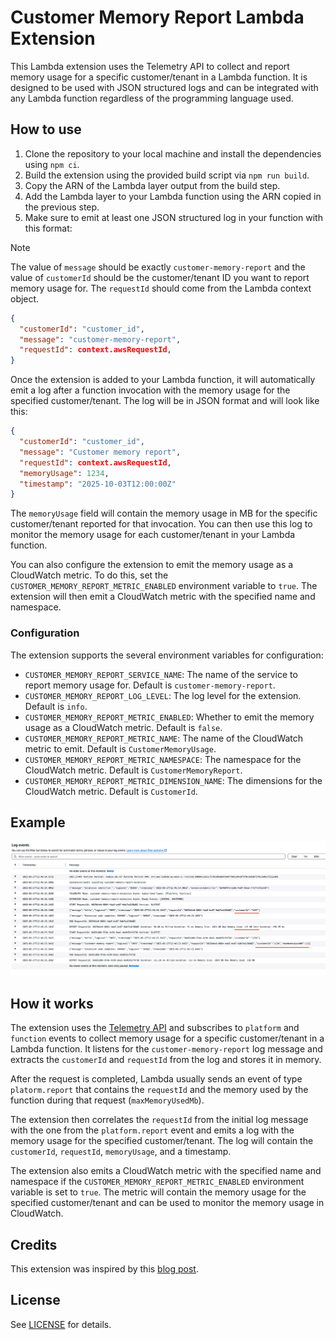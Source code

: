 # Customer Memory Report Lambda Extension

This Lambda extension uses the Telemetry API to collect and report memory usage for a specific customer/tenant in a Lambda function. It is designed to be used with JSON structured logs and can be integrated with any Lambda function regardless of the programming language used.

## How to use

1. Clone the repository to your local machine and install the dependencies using `npm ci`.
2. Build the extension using the provided build script via `npm run build`.
3. Copy the ARN of the Lambda layer output from the build step.
4. Add the Lambda layer to your Lambda function using the ARN copied in the previous step.
5. Make sure to emit at least one JSON structured log in your function with this format:

> [!Note]
> The value of `message` should be exactly `customer-memory-report` and the value of `customerId` should be the customer/tenant ID you want to report memory usage for. The `requestId` should come from the Lambda context object.

```json
{
  "customerId": "customer_id",
  "message": "customer-memory-report",
  "requestId": context.awsRequestId,
}
```

Once the extension is added to your Lambda function, it will automatically emit a log after a function invocation with the memory usage for the specified customer/tenant. The log will be in JSON format and will look like this:

```json
{
  "customerId": "customer_id",
  "message": "Customer memory report",
  "requestId": context.awsRequestId,
  "memoryUsage": 1234,
  "timestamp": "2025-10-03T12:00:00Z"
}
```

The `memoryUsage` field will contain the memory usage in MB for the specific customer/tenant reported for that invocation. You can then use this log to monitor the memory usage for each customer/tenant in your Lambda function.

You can also configure the extension to emit the memory usage as a CloudWatch metric. To do this, set the `CUSTOMER_MEMORY_REPORT_METRIC_ENABLED` environment variable to `true`. The extension will then emit a CloudWatch metric with the specified name and namespace.

### Configuration

The extension supports the several environment variables for configuration:

- `CUSTOMER_MEMORY_REPORT_SERVICE_NAME`: The name of the service to report memory usage for. Default is `customer-memory-report`.
- `CUSTOMER_MEMORY_REPORT_LOG_LEVEL`: The log level for the extension. Default is `info`.
- `CUSTOMER_MEMORY_REPORT_METRIC_ENABLED`: Whether to emit the memory usage as a CloudWatch metric. Default is `false`.
- `CUSTOMER_MEMORY_REPORT_METRIC_NAME`: The name of the CloudWatch metric to emit. Default is `CustomerMemoryUsage`.
- `CUSTOMER_MEMORY_REPORT_METRIC_NAMESPACE`: The namespace for the CloudWatch metric. Default is `CustomerMemoryReport`.
- `CUSTOMER_MEMORY_REPORT_METRIC_DIMENSION_NAME`: The dimensions for the CloudWatch metric. Default is `CustomerId`.

## Example

![Example of the extension in action](./log-example.png)

## How it works

The extension uses the [Telemetry API](https://docs.aws.amazon.com/lambda/latest/dg/telemetry-api.html) and subscribes to `platform` and `function` events to collect memory usage for a specific customer/tenant in a Lambda function. It listens for the `customer-memory-report` log message and extracts the `customerId` and `requestId` from the log and stores it in memory.

After the request is completed, Lambda usually sends an event of type `platorm.report` that contains the `requestId` and the memory used by the function during that request (`maxMemoryUsedMb`).

The extension then correlates the `requestId` from the initial log message with the one from the `platform.report` event and emits a log with the memory usage for the specified customer/tenant. The log will contain the `customerId`, `requestId`, `memoryUsage`, and a timestamp.

The extension also emits a CloudWatch metric with the specified name and namespace if the `CUSTOMER_MEMORY_REPORT_METRIC_ENABLED` environment variable is set to `true`. The metric will contain the memory usage for the specified customer/tenant and can be used to monitor the memory usage in CloudWatch.

## Credits

This extension was inspired by this [blog post](https://danwakeem.medium.com/simplifying-internal-aws-lambda-apis-25a26ab9070e).

## License

See [LICENSE](./LICENSE) for details.
